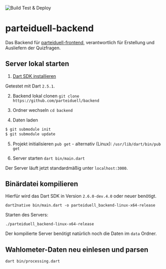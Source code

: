 ![Build Test & Deploy](https://github.com/Parteiduell/backend/workflows/Build%20Test%20&%20Deploy/badge.svg?branch=master)
# parteiduell-backend

Das Backend für [parteiduell-frontend](https://github.com/parteiduell/frontend), verantwortlich für Erstellung und Ausliefern der Quizfragen.

## Server lokal starten

1. [Dart SDK installieren](https://dart.dev/get-dart)

Getestet mit Dart `2.5.1`.

2. Backend lokal clonen
`git clone https://github.com/parteiduell/backend`

3. Ordner wechseln
`cd backend`

4. Daten laden
```bash
$ git submodule init
$ git submodule update
```
5. Projekt initialisieren
`pub get` - 
alternativ (Linux): `/usr/lib/dart/bin/pub get`

6. Server starten
`dart bin/main.dart`

Der Server läuft jetzt standardmäßig unter `localhost:3000`.

## Binärdatei kompilieren

Hierfür wird das Dart SDK in Version `2.6.0-dev.4.0` oder neuer benötigt.

`dart2native bin/main.dart -o parteiduell_backend-linux-x64-release`

Starten des Servers:

`./parteiduell_backend-linux-x64-release`

Der kompilierte Server benötigt natürlich noch die Daten im `data` Ordner.

## Wahlometer-Daten neu einlesen und parsen

`dart bin/processing.dart`
